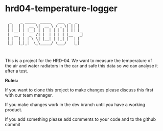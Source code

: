 # hrd04-temperature-logger

```
  _    _ _____  _____   ___  _  _   
 | |  | |  __ \|  __ \ / _ \| || |  
 | |__| | |__) | |  | | | | | || |_ 
 |  __  |  _  /| |  | | | | |__   _|
 | |  | | | \ \| |__| | |_| |  | |  
 |_|  |_|_|  \_\_____/ \___/   |_|  
                                    
                                    
```

This is a project for the HRD-04. We want to measure the temperature of the air and water radiators in the car and safe this data so we can analyse it after a test. 

**Rules:**

If you want to clone this project to make changes please discuss this first with our team manager.

If you make changes work in the dev branch until you have a working product.

If you add something please add comments to your code and to the github commit



